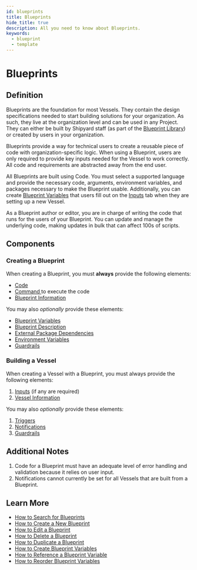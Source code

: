 ```yaml
---
id: blueprints
title: Blueprints
hide_title: true
description: All you need to know about Blueprints.
keywords:
  - blueprint
  - template
---
```


# Blueprints

## Definition

Blueprints are the foundation for most Vessels. They contain the design specifications needed to start building solutions for your organization. As such, they live at the organization level and can be used in any Project. They can either be built by Shipyard staff \(as part of the [Blueprint Library](blueprint-library.md)\) or created by users in your organization.

Blueprints provide a way for technical users to create a reusable piece of code with organization-specific logic. When using a Blueprint, users are only required to provide key inputs needed for the Vessel to work correctly. All code and requirements are abstracted away from the end user.

All Blueprints are built using Code. You must select a supported language and provide the necessary code, arguments, environment variables, and packages necessary to make the Blueprint usable. Additionally, you can create [Blueprint Variables](inputs/blueprint-variables.md) that users fill out on the [Inputs](inputs/inputs-overview.md) tab when they are setting up a new Vessel.

As a Blueprint author or editor, you are in charge of writing the code that runs for the users of your Blueprint. You can update and manage the underlying code, making updates in bulk that can affect 100s of scripts.

## Components

### Creating a Blueprint

When creating a Blueprint, you must **always** provide the following elements:

- [Code](code/code-overview)
- [Command ](code/command.md)to execute the code
- [Blueprint Information](settings/information.md)

You may also _optionally_ provide these elements:

- [Blueprint Variables](inputs/blueprint-variables.md)
- [Blueprint Description](inputs/blueprint-description.md)
- [External Package Dependencies](requirements/external-package-dependencies.md)
- [Environment Variables](requirements/environment-variables/)
- [Guardrails](settings/guardrails.md)

### Building a Vessel

When creating a Vessel with a Blueprint, you must always provide the following elements:

1. [Inputs](vessels/inputs) \(if any are required\)
2. [Vessel Information](settings/information)

You may also _optionally_ provide these elements:

1. [Triggers](triggers/triggers-overview)
2. [Notifications](settings/notifications)
3. [Guardrails](settings/guardrails)

## Additional Notes

1. Code for a Blueprint must have an adequate level of error handling and validation because it relies on user input.
2. Notifications cannot currently be set for all Vessels that are built from a Blueprint.

## Learn More

- [How to Search for Blueprints](../how-tos/blueprints/search-for-blueprint)
- [How to Create a New Blueprint](../how-tos/blueprints/create-blueprint)
- [How to Edit a Blueprint](../how-tos/blueprints/edit-blueprint)
- [How to Delete a Blueprint](../how-tos/blueprints/delete-blueprint)
- [How to Duplicate a Blueprint](../how-tos/blueprints/duplicate-blueprint)
- [How to Create Blueprint Variables](../how-tos/blueprints/create-blueprint-variables)
- [How to Reference a Blueprint Variable](../how-tos/blueprints/reference-blueprint-variables)
- [How to Reorder Blueprint Variables](../how-tos/blueprints/reorder-blueprint-variables)
